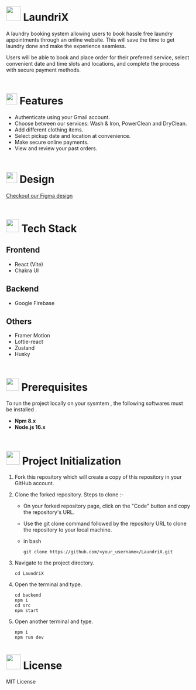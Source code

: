 #  <img src="https://github.com/NightFury742/LaundriX/assets/119070798/5afc3cc0-69c9-45d9-83ff-faafbc888a8d" height="40px"> LaundriX

A laundry booking system allowing users to book hassle free laundry appointments through an online website. This will save the time to get laundry done and make the experience seamless.
<Br>

Users will be able to book and place order for their preferred service, select convenient date and time slots and locations, and complete the process with secure payment methods.
<Br><Br>

# <img src="https://github.com/NightFury742/LaundriX/assets/119070798/ec2ddfa4-c318-4a76-9296-872e8d5fab3f" height="30px"> Features

* Authenticate using your Gmail account.
* Choose between our services: Wash & Iron, PowerClean and DryClean.
* Add different clothing items.
* Select pickup date and location at convenience.
* Make secure online payments.
* View and review your past orders.
<Br><Br>

# <img src="https://github.com/NightFury742/LaundriX/assets/119070798/28a131bf-d93f-44a2-b368-7eaa1476685b" height="30px"> Design

[Checkout our Figma design](https://www.figma.com/file/Yq77JsE5rNfOIuwUEYgqtr/Laundrix?type=design&t=q4XGVlCGgkAkNEar-6)
<Br><Br>

# <img src="https://github.com/NightFury742/LaundriX/assets/119070798/6f622e92-9e0d-492c-a901-c5969a1140c0" height="35"> Tech Stack

## Frontend
* React (Vite)
* Chakra UI

## Backend
* Google Firebase

## Others
* Framer Motion
* Lottie-react
* Zustand
* Husky
<Br><Br>

# <img height="35px" src="https://github.com/NightFury742/LaundriX/assets/119070798/a573e013-ec6c-43f3-a6a9-aaa080be7731"> Prerequisites
To run the project locally on your sysmtem , the following softwares must be installed .
* **Npm 8.x**
* **Node.js 16.x**
<Br><Br>

# <img height="37px" src="https://github.com/NightFury742/LaundriX/assets/119070798/6c1290e3-d35c-4828-8023-ba99194b3991"> Project Initialization
1. Fork this repository which will create a copy of this repository in your GitHub account.

2. Clone the forked repository. Steps to clone :-<Br>
   - On your forked repository page, click on the "Code" button and copy the repository's URL.
     
   - Use the git clone command followed by the repository URL to clone the repository to your local machine.<Br>
   * in bash
     ```
     git clone https://github.com/<your_username>/LaundriX.git
     ```
3.  Navigate to the project directory.
     ```
     cd LaundriX
     ```
4. Open the terminal and type.
     ```
     cd backend
     npm i
     cd src
     npm start
     ```
     
5. Open another terminal and type.
   ```
   npm i
   npm run dev
   ```


# <img height="40px" src="https://github.com/NightFury742/LaundriX/assets/119070798/143a52c0-b60d-4f57-b38f-3e5156e124d9"> License

MIT License
